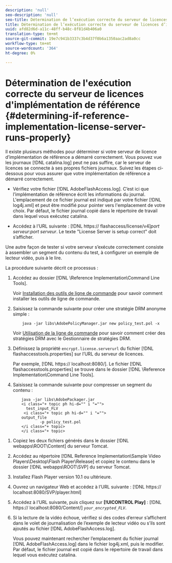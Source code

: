 ```yaml
---
description: 'null'
seo-description: 'null'
seo-title: Détermination de l’exécution correcte du serveur de licences d’implémentation des références
title: Détermination de l’exécution correcte du serveur de licences d’implémentation des références
uuid: afd82d6d-a11c-48ff-b48c-8f81d4b406a0
translation-type: tm+mt
source-git-commit: 19e7c941b3337c3b4d37f0b6a1350aac2ad8a0cc
workflow-type: tm+mt
source-wordcount: '364'
ht-degree: 0%

---
```



# Détermination de l&#39;exécution correcte du serveur de licences d&#39;implémentation de référence {#determining-if-reference-implementation-license-server-runs-properly}

Il existe plusieurs méthodes pour déterminer si votre serveur de licence d’implémentation de référence a démarré correctement. Vous pouvez vue les journaux [!DNL catalina.log] peut ne pas suffire, car le serveur de licences se connecte à ses propres fichiers journaux. Suivez les étapes ci-dessous pour vous assurer que votre implémentation de référence a démarré correctement.

* Vérifiez votre fichier [!DNL AdobeFlashAccess.log]. C’est ici que l’implémentation de référence écrit les informations du journal. L&#39;emplacement de ce fichier journal est indiqué par votre fichier [!DNL log4j.xml] et peut être modifié pour pointer vers l&#39;emplacement de votre choix. Par défaut, le fichier journal copié dans le répertoire de travail dans lequel vous exécutez catalina.

* Accédez à l’URL suivante : [!DNL https:// flashaccess/license/v4]*port serveur:port serveur*. Le texte &quot;License Server is setup correct&quot; doit s’afficher.

Une autre façon de tester si votre serveur s’exécute correctement consiste à assembler un segment du contenu du test, à configurer un exemple de lecteur vidéo, puis à le lire.

La procédure suivante décrit ce processus :

1. Accédez au dossier [!DNL \Reference Implementation\Command Line Tools].

   Voir [Installation des outils de ligne de commande](../drm-reference-implementations/command-line-tools/install-command-line-tools.md) pour savoir comment installer les outils de ligne de commande.

1. Saisissez la commande suivante pour créer une stratégie DRM anonyme simple :

   ```
       java -jar libs\AdobePolicyManager.jar new policy_test.pol -x
   ```

   Voir [Utilisation de la ligne de commande](../drm-reference-implementations/command-line-tools/configure-command-line-tools/policy-manager/policy-manager-command-line-usage.md) pour savoir comment créer des stratégies DRM avec le Gestionnaire de stratégies DRM.

1. Définissez la propriété `encrypt.license.serverurl` du fichier [!DNL flashaccesstools.properties] sur l’URL du serveur de licences.

   Par exemple, [!DNL https:// localhost:8080/]. Le fichier [!DNL flashaccesstools.properties] se trouve dans le dossier [!DNL \Reference Implementation\Command Line Tools].

1. Saisissez la commande suivante pour compresser un segment du contenu :

```
       java -jar libs\AdobePackager.jar  
       <i class="+ topic ph hi-d="" i "="">
         test_input_FLV  
        <i class="+ topic ph hi-d="" i "="">
       output_file  
               -p policy_test.pol 
       </i class="+ topic> 
       </i class="+ topic>
```

1. Copiez les deux fichiers générés dans le dossier [!DNL webapps\ROOT\Content] du serveur Tomcat.
1. Accédez au répertoire [!DNL Reference Implementation\Sample Video Players\Desktop\Flash Player\Release] et copiez le contenu dans le dossier [!DNL webapps\ROOT\SVP\] du serveur Tomcat.

1. Installez Flash Player version 10.1 ou ultérieure.
1. Ouvrez un navigateur Web et accédez à l’URL suivante : [!DNL        https:// localhost:8080/SVP/player.html]

1. Accédez à l’URL suivante, puis cliquez sur **[!UICONTROL Play]** : [!DNL https:// localhost:8080/Content/] *`your_encrypted_FLV`*.

1. Si la lecture de la vidéo échoue, vérifiez si des codes d’erreur s’affichent dans le volet de journalisation de l’exemple de lecteur vidéo ou s’ils sont ajoutés au fichier [!DNL AdobeFlashAccess.log].

   Vous pouvez maintenant rechercher l’emplacement du fichier journal [!DNL AdobeFlashAccess.log] dans le fichier log4j.xml, puis le modifier. Par défaut, le fichier journal est copié dans le répertoire de travail dans lequel vous exécutez catalina.

